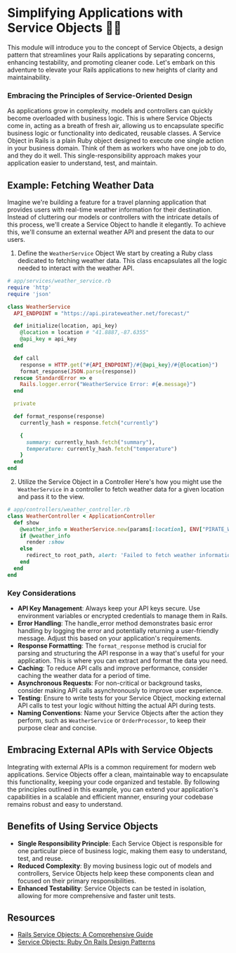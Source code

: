 # Simplifying Applications with Service Objects 🚆✨
This module will introduce you to the concept of Service Objects, a design pattern that streamlines your Rails applications by separating concerns, enhancing testability, and promoting cleaner code. Let's embark on this adventure to elevate your Rails applications to new heights of clarity and maintainability.

### Embracing the Principles of Service-Oriented Design
As applications grow in complexity, models and controllers can quickly become overloaded with business logic. This is where Service Objects come in, acting as a breath of fresh air, allowing us to encapsulate specific business logic or functionality into dedicated, reusable classes. A Service Object in Rails is a plain Ruby object designed to execute one single action in your business domain. Think of them as workers who have one job to do, and they do it well. This single-responsibility approach makes your application easier to understand, test, and maintain.

## Example: Fetching Weather Data
Imagine we're building a feature for a travel planning application that provides users with real-time weather information for their destination. Instead of cluttering our models or controllers with the intricate details of this process, we'll create a Service Object to handle it elegantly. To achieve this, we'll consume an external weather API and present the data to our users.

1. Define the `WeatherService` Object
We start by creating a Ruby class dedicated to fetching weather data. This class encapsulates all the logic needed to interact with the weather API.

```ruby
# app/services/weather_service.rb
require 'http'
require 'json'

class WeatherService
  API_ENDPOINT = "https://api.pirateweather.net/forecast/"

  def initialize(location, api_key)
    @location = location # "41.8887,-87.6355"
    @api_key = api_key
  end

  def call
    response = HTTP.get("#{API_ENDPOINT}/#{@api_key}/#{@location}")
    format_response(JSON.parse(response))
  rescue StandardError => e
    Rails.logger.error("WeatherService Error: #{e.message}")
  end

  private

  def format_response(response)
    currently_hash = response.fetch("currently")

    {
      summary: currently_hash.fetch("summary"),
      temperature: currently_hash.fetch("temperature")
    }
  end
end
```
2. Utilize the Service Object in a Controller
Here's how you might use the `WeatherService` in a controller to fetch weather data for a given location and pass it to the view.

```ruby
# app/controllers/weather_controller.rb
class WeatherController < ApplicationController
  def show
    @weather_info = WeatherService.new(params[:location], ENV["PIRATE_WEATHER_API_KEY"]).call
    if @weather_info
      render :show
    else
      redirect_to root_path, alert: 'Failed to fetch weather information.'
    end
  end
end
```

### Key Considerations
- **API Key Management**: Always keep your API keys secure. Use environment variables or encrypted credentials to manage them in Rails.
- **Error Handling**: The handle_error method demonstrates basic error handling by logging the error and potentially returning a user-friendly message. Adjust this based on your application's requirements.
- **Response Formatting**: The `format_response` method is crucial for parsing and structuring the API response in a way that's useful for your application. This is where you can extract and format the data you need.
- **Caching**: To reduce API calls and improve performance, consider caching the weather data for a period of time.
- **Asynchronous Requests**: For non-critical or background tasks, consider making API calls asynchronously to improve user experience.
- **Testing**: Ensure to write tests for your Service Object, mocking external API calls to test your logic without hitting the actual API during tests.
- **Naming Conventions**: Name your Service Objects after the action they perform, such as `WeatherService` or `OrderProcessor`, to keep their purpose clear and concise.

## Embracing External APIs with Service Objects
Integrating with external APIs is a common requirement for modern web applications. Service Objects offer a clean, maintainable way to encapsulate this functionality, keeping your code organized and testable. By following the principles outlined in this example, you can extend your application's capabilities in a scalable and efficient manner, ensuring your codebase remains robust and easy to understand.

<!-- TODO: non-external api example. maybe a creator or worker service object -->

## Benefits of Using Service Objects
- **Single Responsibility Principle**: Each Service Object is responsible for one particular piece of business logic, making them easy to understand, test, and reuse.
- **Reduced Complexity**: By moving business logic out of models and controllers, Service Objects help keep these components clean and focused on their primary responsibilities.
- **Enhanced Testability**: Service Objects can be tested in isolation, allowing for more comprehensive and faster unit tests.

## Resources
- [Rails Service Objects: A Comprehensive Guide](https://www.toptal.com/ruby-on-rails/rails-service-objects-tutorial)
- [Service Objects: Ruby On Rails Design Patterns](https://medium.com/nyc-ruby-on-rails/design-patterns-in-ruby-on-rails-service-objects-a90bf9178689)
